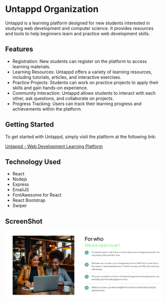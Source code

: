 <!DOCTYPE html>
<html lang="en">
<head>
    <meta charset="UTF-8">
    <meta name="viewport" content="width=device-width, initial-scale=1.0">
</head>
<body>
    <h1>Untappd Organization</h1>
    <p>Untappd is a learning platform designed for new students interested in studying web development and computer science. It provides resources and tools to help beginners learn and practice web development skills.</p>   
    <h2>Features</h2>
    <ul>
        <li>Registration: New students can register on the platform to access learning materials.</li>
        <li>Learning Resources: Untappd offers a variety of learning resources, including tutorials, articles, and interactive exercises.</li>
        <li>Practice Projects: Students can work on practice projects to apply their skills and gain hands-on experience.</li>
        <li>Community Interaction: Untappd allows students to interact with each other, ask questions, and collaborate on projects.</li>
        <li>Progress Tracking: Users can track their learning progress and achievements within the platform.</li>
    </ul>
    <h2>Getting Started</h2>
    <p>To get started with Untappd, simply visit the platform at the following link:</p>
    <a href="https://georgealam37.github.io/Untappd/" target="_blank">Untappd - Web Development Learning Platform</a>
    <h2>Technology Used</h2>
    <ul>
    <li>React</li>
    <li>Nodejs</li>
    <li>Express</li>
    <li>EmailJS</li>
    <li>FontAwesome for React</li>
    <li>React Bootstrap</li>
    <li>Swiper</li>
    </ul>
    <h2>ScreenShot</h2>
    <img src="./untappd.png" alt="untappd" style="width:600px;"/>
</body>
</html>
